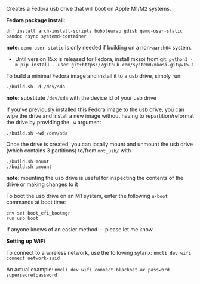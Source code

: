 Creates a Fedora usb drive that will boot on Apple M1/M2 systems.

**Fedora package install:**
```
dnf install arch-install-scripts bubblewrap gdisk qemu-user-static pandoc rsync systemd-container
```
**note:** ```qemu-user-static``` is only needed if building on a non-```aarch64``` system.

- Until version 15.x is released for Fedora, install mksoi from git:
`python3 -m pip install --user git+https://github.com/systemd/mkosi.git@v15.1`


To build a minimal Fedora image and install it to a usb drive, simply run:
```
./build.sh -d /dev/sda
```

**note:** substitute ```/dev/sda``` with the device id of your usb drive

If you've previously installed this Fedora image to the usb drive, you can wipe the drive and install a new image without having to repartition/reformat the drive by providing the `-w` argument
```
./build.sh -wd /dev/sda
```

Once the drive is created, you can locally mount and unmount the usb drive (which contains 3 partitions) to/from ```mnt_usb/``` with
```
./build.sh mount
./build.sh umount
```
**note:** mounting the usb drive is useful for inspecting the contents of the drive or making changes to it

To boot the usb drive on an M1 system, enter the following ```u-boot``` commands at boot time:
```
env set boot_efi_bootmgr
run usb_boot
```
If anyone knows of an easier method -- please let me know

**Setting up WiFi**

To connect to a wireless network, use the following sytanx:
```nmcli dev wifi connect network-ssid```

An actual example:
```nmcli dev wifi connect blacknet-ac password supersecretpassword```
